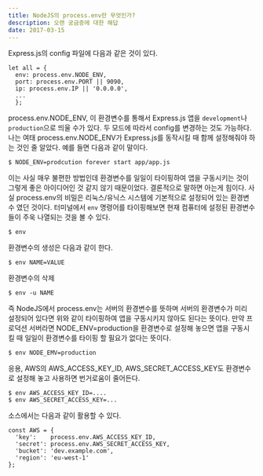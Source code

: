 ```yaml
---
title: NodeJS의 process.env란 무엇인가?
description: 오랜 궁금증에 대한 해답
date: 2017-03-15
---
```


Express.js의 config 파일에 다음과 같은 것이 있다.

```
let all = {
  env: process.env.NODE_ENV,
  port: process.env.PORT || 9090,
  ip: process.env.IP || '0.0.0.0',
  ...
  };
```

process.env.NODE_ENV, 이 환경변수를 통해서 Express.js 앱을 ```development```나 ```production```으로 띄울 수가 있다. 두 모드에 따라서 config를 변경하는 것도 가능하다. 나는 여태 process.env.NODE_ENV가 Express.js를 동작시킬 때 함께 설정해줘야 하는 것인 줄 알았다. 예를 들면 다음과 같이 말이다.

```
$ NODE_ENV=prodcution forever start app/app.js
```

이는 사실 매우 불편한 방법인데 환경변수를 일일이 타이핑하여 앱을 구동시키는 것이 그렇게 좋은 아이디어인 것 같지 않기 때문이었다. 결론적으로 말하면 아는게 힘이다. 사실 process.env의 비밀은 리눅스/유닉스 시스템에 기본적으로 설정되어 있는 환경변수 였던 것이다. 터미널에서 ```env``` 명령어를 타이핑해보면 현재 컴퓨터에 설정된 환경변수들이 주욱 나열되는 것을 볼 수 있다.

```
$ env
```

환경변수의 생성은 다음과 같이 한다. 

```
$ env NAME=VALUE
```

환경변수의 삭제

```
$ env -u NAME
```

즉 NodeJS에서 process.env는 서버의 환경변수를 뜻하며 서버의 환경변수가 미리 설정되어 있다면 위와 같이 타이핑하여 앱을 구동시키지 않아도 된다는 뜻이다. 만약 프로덕션 서버라면 NODE_ENV=production을 환경변수로 설정해 놓으면 앱을 구동시킬 때 일일이 환경변수를 타이핑 할 필요가 없다는 뜻이다. 

```
$ env NODE_EMV=production
```

응용, AWS의 AWS_ACCESS_KEY_ID, AWS_SECRET_ACCESS_KEY도 환경변수로 설정해 놓고 사용하면 번거로움이 줄어든다.

```
$ env AWS_ACCESS_KEY_ID=....
$ env AWS_SECRET_ACCESS_KEY=...
```

소스에서는 다음과 같이 활용할 수 있다. 

```
const AWS = {
  'key':    process.env.AWS_ACCESS_KEY_ID,
  'secret': process.env.AWS_SECRET_ACCESS_KEY,
  'bucket': 'dev.example.com',
  'region': 'eu-west-1'
};
```

